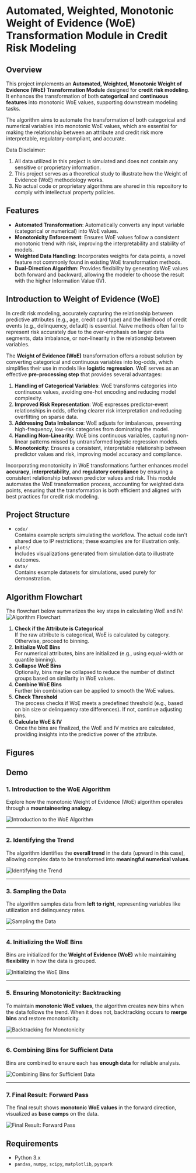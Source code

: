 # Automated, Weighted, Monotonic Weight of Evidence (WoE) Transformation Module in Credit Risk Modeling

## Overview
This project implements an **Automated, Weighted, Monotonic Weight of Evidence (WoE) Transformation Module** designed for **credit risk modeling**. It enhances the transformation of both **categorical** and **continuous features** into monotonic WoE values, supporting downstream modeling tasks.

The algorithm aims to automate the transformation of both categorical and numerical variables into monotonic WoE values, which are essential for making the relationship between an attribute and credit risk more interpretable, regulatory-compliant, and accurate.

Data Disclaimer:
1. All data utilized in this project is simulated and does not contain any sensitive or proprietary information.
1. This project serves as a theoretical study to illustrate how the Weight of Evidence (WoE) methodology works.
1. No actual code or proprietary algorithms are shared in this repository to comply with intellectual property policies.

## Features
- **Automated Transformation**: Automatically converts any input variable (categorical or numerical) into WoE values.
- **Monotonicity Enforcement**: Ensures WoE values follow a consistent monotonic trend with risk, improving the interpretability and stability of models.
- **Weighted Data Handling**: Incorporates weights for data points, a novel feature not commonly found in existing WoE transformation methods.
- **Dual-Direction Algorithm**: Provides flexibility by generating WoE values both forward and backward, allowing the modeler to choose the result with the higher Information Value (IV).

## Introduction to Weight of Evidence (WoE)
In credit risk modeling, accurately capturing the relationship between predictive attributes (e.g., age, credit card type) and the likelihood of credit events (e.g., delinquency, default) is essential. Naive methods often fail to represent risk accurately due to the over-emphasis on larger data segments, data imbalance, or non-linearity in the relationship between variables.

The **Weight of Evidence (WoE)** transformation offers a robust solution by converting categorical and continuous variables into log-odds, which simplifies their use in models like **logistic regression**. WoE serves as an effective **pre-processing step** that provides several advantages:
1. **Handling of Categorical Variables**: WoE transforms categories into continuous values, avoiding one-hot encoding and reducing model complexity.
2. **Improved Risk Representation**: WoE expresses predictor-event relationships in odds, offering clearer risk interpretation and reducing overfitting on sparse data.
3. **Addressing Data Imbalance**: WoE adjusts for imbalances, preventing high-frequency, low-risk categories from dominating the model.
4. **Handling Non-Linearity**: WoE bins continuous variables, capturing non-linear patterns missed by untransformed logistic regression models.
5. **Monotonicity**: Ensures a consistent, interpretable relationship between predictor values and risk, improving model accuracy and compliance.

Incorporating monotonicity in WoE transformations further enhances model **accuracy**, **interpretability**, and **regulatory compliance** by ensuring a consistent relationship between predictor values and risk. This module automates the WoE transformation process, accounting for weighted data points, ensuring that the transformation is both efficient and aligned with best practices for credit risk modeling.

## Project Structure
- `code/`  
  Contains example scripts simulating the workflow. The actual code isn't shared due to IP restrictions; these examples are for illustration only.
- `plots/`  
  Includes visualizations generated from simulation data to illustrate outcomes.
- `data/`  
  Contains example datasets for simulations, used purely for demonstration.

## Algorithm Flowchart
The flowchart below summarizes the key steps in calculating WoE and IV:
![Algorithm Flowchart](plots/flowchart.png)
1. **Check if the Attribute is Categorical**  
   If the raw attribute is categorical, WoE is calculated by category. Otherwise, proceed to binning.
2. **Initialize WoE Bins**  
   For numerical attributes, bins are initialized (e.g., using equal-width or quantile binning).
3. **Collapse WoE Bins**  
   Optionally, bins may be collapsed to reduce the number of distinct groups based on similarity in WoE values.
4. **Combine WoE Bins**  
   Further bin combination can be applied to smooth the WoE values.
5. **Check Threshold**  
   The process checks if WoE meets a predefined threshold (e.g., based on bin size or delinquency rate differences). If not, continue adjusting bins.
6. **Calculate WoE & IV**  
   Once the bins are finalized, the WoE and IV metrics are calculated, providing insights into the predictive power of the attribute.


## Figures

## Demo

### 1. Introduction to the WoE Algorithm
Explore how the monotonic Weight of Evidence (WoE) algorithm operates through a **mountaineering analogy**.

![Introduction to the WoE Algorithm](plots/demo/WoE_demo.003.png)

---

### 2. Identifying the Trend
The algorithm identifies the **overall trend** in the data (upward in this case), allowing complex data to be transformed into **meaningful numerical values**.

![Identifying the Trend](plots/demo/WoE_demo.004.png)

---

### 3. Sampling the Data
The algorithm samples data from **left to right**, representing variables like utilization and delinquency rates.

![Sampling the Data](plots/demo/WoE_demo.005.png)

---

### 4. Initializing the WoE Bins
Bins are initialized for the **Weight of Evidence (WoE)** while maintaining **flexibility** in how the data is grouped.

![Initializing the WoE Bins](plots/demo/WoE_demo.006.png)

---

### 5. Ensuring Monotonicity: Backtracking
To maintain **monotonic WoE values**, the algorithm creates new bins when the data follows the trend. When it does not, backtracking occurs to **merge bins** and restore monotonicity.

![Backtracking for Monotonicity](plots/demo/WoE_demo.007.png)

---

### 6. Combining Bins for Sufficient Data
Bins are combined to ensure each has **enough data** for reliable analysis.

![Combining Bins for Sufficient Data](plots/demo/WoE_demo.008.png)

---

### 7. Final Result: Forward Pass
The final result shows **monotonic WoE values** in the forward direction, visualized as **base camps** on the data.

![Final Result: Forward Pass](plots/demo/WoE_demo.009.png)



## Requirements
- Python 3.x
- `pandas`, `numpy`, `scipy`, `matplotlib`, `pyspark`
